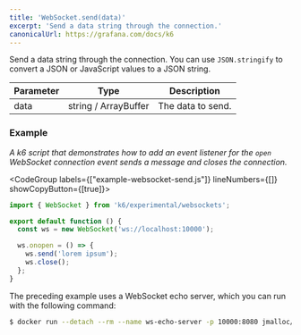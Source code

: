 ```yaml
---
title: 'WebSocket.send(data)'
excerpt: 'Send a data string through the connection.'
canonicalUrl: https://grafana.com/docs/k6
---
```


Send a data string through the connection.
You can use `JSON.stringify` to convert a JSON or JavaScript values to a JSON string.

| Parameter | Type   | Description       |
| --------- | ------ | ----------------- |
| data      | string / ArrayBuffer | The data to send. |

### Example

_A k6 script that demonstrates how to add an event listener for the `open` WebSocket connection event sends a message and closes the connection._

<CodeGroup labels={["example-websocket-send.js"]} lineNumbers={[]} showCopyButton={[true]}>

```javascript
import { WebSocket } from 'k6/experimental/websockets';

export default function () {
  const ws = new WebSocket('ws://localhost:10000');

  ws.onopen = () => {
    ws.send('lorem ipsum');
    ws.close();
  };
}
```

</CodeGroup>

The preceding example uses a WebSocket echo server, which you can run with the following command:

<CodeGroup>

```bash
$ docker run --detach --rm --name ws-echo-server -p 10000:8080 jmalloc/echo-server
```
</CodeGroup>